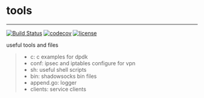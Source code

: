 # tools
---

[![Build Status](https://travis-ci.org/dilfish/tools.svg?branch=master)](https://travis-ci.org/dilfish/tools)
[![codecov](https://codecov.io/gh/dilfish/tools/branch/master/graph/badge.svg)](https://codecov.io/gh/dilfish/tools)
[![license](https://img.shields.io/github/license/mashape/apistatus.svg)](github.com/dilfish/tools)

useful tools and files

>* c: c examples for dpdk
>* conf: ipsec and iptables configure for vpn
>* sh: useful shell scripts
>* bin: shadowsocks bin files
>* append.go: logger
>* clients: service clients
